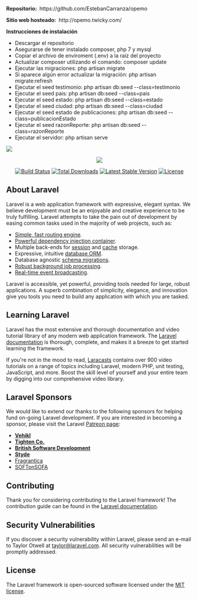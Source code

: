 <p align="left">
  <strong>Repositorio:&nbsp</strong>
  <label>https://github.com/EstebanCarranza/opemo</label>
</p>
<p align="left">
  <strong>Sitio web hosteado:&nbsp</strong>
  <label>http://opemo.twicky.com/</label>
</p>
<p align="left">
  <strong>Instrucciones de instalación</strong>
  <ul>
    <li>Descargar el repositorio</li>
    <li>Asegurarse de tener instalado composer, php 7 y mysql</li>
    <li>Copiar el archivo de enviroment (.env) a la raíz del proyecto</li>
    <li>Actualizar composer utilizando el comando: composer update</li>
    <li>Ejecutar las migraciones: php artisan migrate</li>
    <li>Si aparece algún error actualizar la migración: php artisan migrate:refresh</li>
    <li>Ejecutar el seed testimonio: php artisan db:seed --class=testimonio</li>
    <li>Ejecutar el seed pais: php artisan db:seed --class=pais</li>
    <li>Ejecutar el seed estado: php artisan db:seed --class=estado</li>
    <li>Ejecutar el seed ciudad: php artisan db:seed --class=ciudad</li>
    <li>Ejecutar el seed estado de publicaciones: php artisan db:seed --class=publicacionEstado</li>
    <li>Ejecutar el seed razonReporte: php artisan db:seed --class=razonReporte</li>
    <li>Ejecutar el servidor: php artisan serve </li>
   </ul>
</p>
<a href="http://opemo.twicky.com.mx"><img src="http://opemo.twicky.com.mx/img/catbox.jpg"></a>

<p align="center"><img src="https://laravel.com/assets/img/components/logo-laravel.svg"></p>

<p align="center">
<a href="https://travis-ci.org/laravel/framework"><img src="https://travis-ci.org/laravel/framework.svg" alt="Build Status"></a>
<a href="https://packagist.org/packages/laravel/framework"><img src="https://poser.pugx.org/laravel/framework/d/total.svg" alt="Total Downloads"></a>
<a href="https://packagist.org/packages/laravel/framework"><img src="https://poser.pugx.org/laravel/framework/v/stable.svg" alt="Latest Stable Version"></a>
<a href="https://packagist.org/packages/laravel/framework"><img src="https://poser.pugx.org/laravel/framework/license.svg" alt="License"></a>
</p>

## About Laravel

Laravel is a web application framework with expressive, elegant syntax. We believe development must be an enjoyable and creative experience to be truly fulfilling. Laravel attempts to take the pain out of development by easing common tasks used in the majority of web projects, such as:

- [Simple, fast routing engine](https://laravel.com/docs/routing).
- [Powerful dependency injection container](https://laravel.com/docs/container).
- Multiple back-ends for [session](https://laravel.com/docs/session) and [cache](https://laravel.com/docs/cache) storage.
- Expressive, intuitive [database ORM](https://laravel.com/docs/eloquent).
- Database agnostic [schema migrations](https://laravel.com/docs/migrations).
- [Robust background job processing](https://laravel.com/docs/queues).
- [Real-time event broadcasting](https://laravel.com/docs/broadcasting).

Laravel is accessible, yet powerful, providing tools needed for large, robust applications. A superb combination of simplicity, elegance, and innovation give you tools you need to build any application with which you are tasked.

## Learning Laravel

Laravel has the most extensive and thorough documentation and video tutorial library of any modern web application framework. The [Laravel documentation](https://laravel.com/docs) is thorough, complete, and makes it a breeze to get started learning the framework.

If you're not in the mood to read, [Laracasts](https://laracasts.com) contains over 900 video tutorials on a range of topics including Laravel, modern PHP, unit testing, JavaScript, and more. Boost the skill level of yourself and your entire team by digging into our comprehensive video library.

## Laravel Sponsors

We would like to extend our thanks to the following sponsors for helping fund on-going Laravel development. If you are interested in becoming a sponsor, please visit the Laravel [Patreon page](http://patreon.com/taylorotwell):

- **[Vehikl](http://vehikl.com)**
- **[Tighten Co.](https://tighten.co)**
- **[British Software Development](https://www.britishsoftware.co)**
- **[Styde](https://styde.net)**
- [Fragrantica](https://www.fragrantica.com)
- [SOFTonSOFA](https://softonsofa.com/)

## Contributing

Thank you for considering contributing to the Laravel framework! The contribution guide can be found in the [Laravel documentation](http://laravel.com/docs/contributions).

## Security Vulnerabilities

If you discover a security vulnerability within Laravel, please send an e-mail to Taylor Otwell at taylor@laravel.com. All security vulnerabilities will be promptly addressed.

## License

The Laravel framework is open-sourced software licensed under the [MIT license](http://opensource.org/licenses/MIT).
